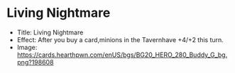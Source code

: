 # Living Nightmare
- Title:  Living Nightmare
- Effect:  After you buy a card,minions in the Tavernhave +4/+2 this turn.
- Image:  https://cards.hearthpwn.com/enUS/bgs/BG20_HERO_280_Buddy_G_bg.png?198608
